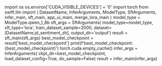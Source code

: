 import os
os.environ['CUDA_VISIBLE_DEVICES'] = '0'
import torch
from swift.llm import (
DatasetName, InferArguments, ModelType, SftArguments,
infer_main, sft_main, app_ui_main, merge_lora_main
)
model_type = ModelType.qwen_1_8b
sft_args = SftArguments(
model_type=model_type,
sft_type='lora',
train_dataset_sample=2000,
dataset=[DatasetName.jd_sentiment_zh],
output_dir='output')
result = sft_main(sft_args)
best_model_checkpoint = result['best_model_checkpoint']
print(f'best_model_checkpoint: {best_model_checkpoint}')
torch.cuda.empty_cache()
infer_args = InferArguments(
ckpt_dir=best_model_checkpoint,
load_dataset_config=True,
do_sample=False)
result = infer_main(infer_args)

